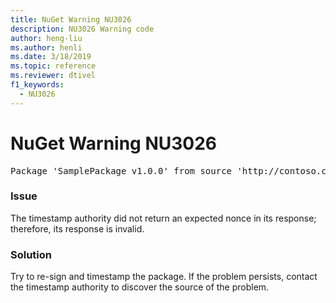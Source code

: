 ```yaml
---
title: NuGet Warning NU3026
description: NU3026 Warning code
author: heng-liu
ms.author: henli
ms.date: 3/18/2019
ms.topic: reference
ms.reviewer: dtivel
f1_keywords: 
  - NU3026
---
```


# NuGet Warning NU3026

<pre>Package 'SamplePackage v1.0.0' from source 'http://contoso.com/index.json': The timestamp response is invalid. Nonces did not match.</pre>

### Issue

The timestamp authority did not return an expected nonce in its response; therefore, its response is invalid.


### Solution

Try to re-sign and timestamp the package. If the problem persists, contact the timestamp authority to discover the source of the problem.
